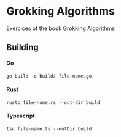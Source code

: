 # Grokking Algorithms

Exercices of the book Grokking Algorithms

## Building

#### Go

`go build -o build/ file-name.go`

#### Rust

`rustc file-name.rs --out-dir build`

#### Typescript

`tsc file-name.ts --outDir build`
